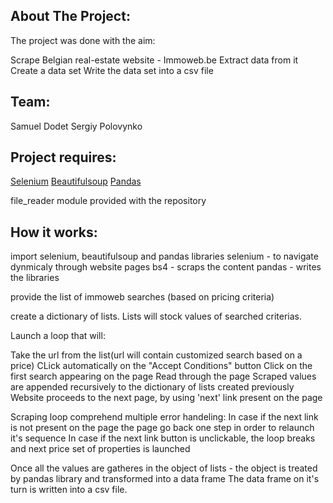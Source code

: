 ## About The Project:

The project was done with the aim:

Scrape Belgian real-estate website - Immoweb.be
Extract data from it
Create a data set
Write the data set into a csv file

## Team:

Samuel Dodet
Sergiy Polovynko

## Project requires:

[Selenium](https://selenium-python.readthedocs.io/)
[Beautifulsoup](https://www.crummy.com/software/BeautifulSoup/bs4/doc/)
[Pandas](https://pandas.pydata.org/)

file_reader module provided with the repository

## How it works:

import selenium, beautifulsoup and pandas libraries
selenium - to navigate dynmicaly through website pages
bs4 - scraps the content
pandas - writes the libraries

provide the list of immoweb searches (based on pricing criteria)

create a dictionary of lists. Lists will stock values of searched criterias.

Launch a loop that will:

Take the url from the list(url will contain customized search based on a price)
CLick automatically on the "Accept Conditions" button
Click on the first search appearing on the page
Read through the page
Scraped values are appended recursively to the dictionary of lists created previously
Website proceeds to the next page, by using 'next' link present on the page

Scraping loop comprehend multiple error handeling:
In case if the next link is not present on the page the page go back one step in order to relaunch it's sequence
In case if the next link button is unclickable, the loop breaks and next price set of properties is launched

Once all the values are gatheres in the object of lists - the object is treated by pandas library and transformed into a data frame
The data frame on it's turn is written into a csv file.

 



